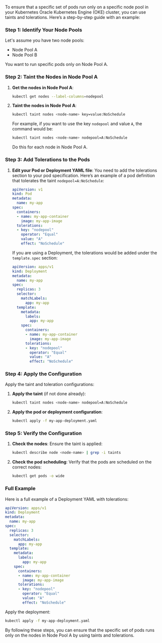 To ensure that a specific set of pods run only on a specific node pool in your Kubernetes Oracle Kubernetes Engine (OKE) cluster, you can use taints and tolerations. Here’s a step-by-step guide with an example:

### Step 1: Identify Your Node Pools
Let's assume you have two node pools:
- Node Pool A
- Node Pool B

You want to run specific pods only on Node Pool A.

### Step 2: Taint the Nodes in Node Pool A

1. **Get the nodes in Node Pool A**:
   ```sh
   kubectl get nodes --label-columns=nodepool
   ```

2. **Taint the nodes in Node Pool A**:
   ```sh
   kubectl taint nodes <node-name> key=value:NoSchedule
   ```
   For example, if you want to use the key `nodepool` and value `A`, the command would be:
   ```sh
   kubectl taint nodes <node-name> nodepool=A:NoSchedule
   ```
   Do this for each node in Node Pool A.

### Step 3: Add Tolerations to the Pods

1. **Edit your Pod or Deployment YAML file**:
   You need to add the tolerations section to your pod specification. Here’s an example of a pod definition that tolerates the taint `nodepool=A:NoSchedule`:

   ```yaml
   apiVersion: v1
   kind: Pod
   metadata:
     name: my-app
   spec:
     containers:
     - name: my-app-container
       image: my-app-image
     tolerations:
     - key: "nodepool"
       operator: "Equal"
       value: "A"
       effect: "NoSchedule"
   ```

   If you are using a Deployment, the tolerations would be added under the `template.spec` section:

   ```yaml
   apiVersion: apps/v1
   kind: Deployment
   metadata:
     name: my-app
   spec:
     replicas: 3
     selector:
       matchLabels:
         app: my-app
     template:
       metadata:
         labels:
           app: my-app
       spec:
         containers:
         - name: my-app-container
           image: my-app-image
         tolerations:
         - key: "nodepool"
           operator: "Equal"
           value: "A"
           effect: "NoSchedule"
   ```

### Step 4: Apply the Configuration

Apply the taint and toleration configurations:

1. **Apply the taint** (if not done already):
   ```sh
   kubectl taint nodes <node-name> nodepool=A:NoSchedule
   ```

2. **Apply the pod or deployment configuration**:
   ```sh
   kubectl apply -f my-app-deployment.yaml
   ```

### Step 5: Verify the Configuration

1. **Check the nodes**:
   Ensure the taint is applied:
   ```sh
   kubectl describe node <node-name> | grep -i taints
   ```

2. **Check the pod scheduling**:
   Verify that the pods are scheduled on the correct nodes:
   ```sh
   kubectl get pods -o wide
   ```

### Full Example

Here is a full example of a Deployment YAML with tolerations:

```yaml
apiVersion: apps/v1
kind: Deployment
metadata:
  name: my-app
spec:
  replicas: 3
  selector:
    matchLabels:
      app: my-app
  template:
    metadata:
      labels:
        app: my-app
    spec:
      containers:
      - name: my-app-container
        image: my-app-image
      tolerations:
      - key: "nodepool"
        operator: "Equal"
        value: "A"
        effect: "NoSchedule"
```

Apply the deployment:
```sh
kubectl apply -f my-app-deployment.yaml
```

By following these steps, you can ensure that the specific set of pods runs only on the nodes in Node Pool A by using taints and tolerations.
